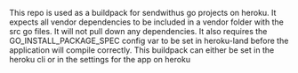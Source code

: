This repo is used as a buildpack for sendwithus go projects on heroku. It expects all vendor dependencies to be included in a vendor folder with the src go files. It will not pull down any dependencies. It also requires the GO_INSTALL_PACKAGE_SPEC config var to be set in heroku-land before the application will compile correctly. This buildpack can either be set in the heroku cli or in the settings for the app on heroku
